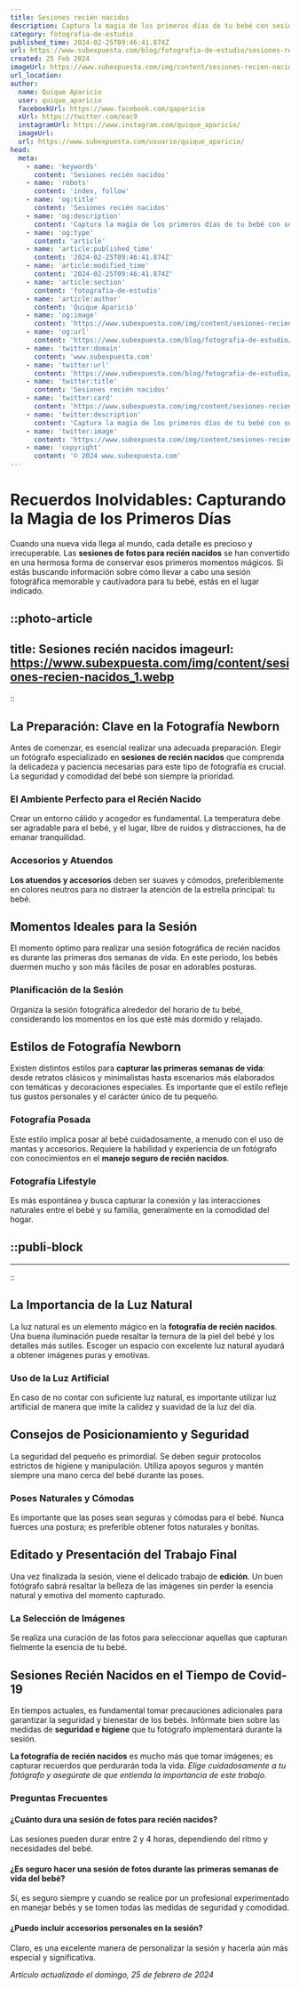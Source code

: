 ```yaml
---
title: Sesiones recién nacidos
description: Captura la magia de los primeros días de tu bebé con sesiones fotográficas de recién nacidos. Recuerdos tiernos y eternos.
category: fotografia-de-estudio
published_time: 2024-02-25T09:46:41.874Z
url: https://www.subexpuesta.com/blog/fotografia-de-estudio/sesiones-recien-nacidos
created: 25 Feb 2024
imageUrl: https://www.subexpuesta.com/img/content/sesiones-recien-nacidos_1.webp
url_location:
author:
  name: Quique Aparicio
  user: quique_aparicio
  facebookUrl: https://www.facebook.com/qaparicio
  xUrl: https://twitter.com/eac9
  instagramUrl: https://www.instagram.com/quique_aparicio/
  imageUrl: 
  url: https://www.subexpuesta.com/usuario/quique_aparicio/
head:
  meta:
    - name: 'keywords'
      content: 'Sesiones recién nacidos'
    - name: 'robots'
      content: 'index, follow'
    - name: 'og:title'
      content: 'Sesiones recién nacidos'
    - name: 'og:description'
      content: 'Captura la magia de los primeros días de tu bebé con sesiones fotográficas de recién nacidos. Recuerdos tiernos y eternos.'
    - name: 'og:type'
      content: 'article'
    - name: 'article:published_time'
      content: '2024-02-25T09:46:41.874Z'
    - name: 'article:modified_time'
      content: '2024-02-25T09:46:41.874Z'
    - name: 'article:section'
      content: 'fotografia-de-estudio'
    - name: 'article:author'
      content: 'Quique Aparicio'
    - name: 'og:image'
      content: 'https://www.subexpuesta.com/img/content/sesiones-recien-nacidos_1.webp'
    - name: 'og:url'
      content: 'https://www.subexpuesta.com/blog/fotografia-de-estudio/sesiones-recien-nacidos'
    - name: 'twitter:domain'
      content: 'www.subexpuesta.com'
    - name: 'twitter:url'
      content: 'https://www.subexpuesta.com/blog/fotografia-de-estudio/sesiones-recien-nacidos'
    - name: 'twitter:title'
      content: 'Sesiones recién nacidos'
    - name: 'twitter:card'
      content: 'https://www.subexpuesta.com/img/content/sesiones-recien-nacidos_1.webp'
    - name: 'twitter:description'
      content: 'Captura la magia de los primeros días de tu bebé con sesiones fotográficas de recién nacidos. Recuerdos tiernos y eternos.'
    - name: 'twitter:image'
      content: 'https://www.subexpuesta.com/img/content/sesiones-recien-nacidos_1.webp'
    - name: 'copyright'
      content: '© 2024 www.subexpuesta.com'
---
```

# Recuerdos Inolvidables: Capturando la Magia de los Primeros Días

Cuando una nueva vida llega al mundo, cada detalle es precioso y irrecuperable. Las **sesiones de fotos para recién nacidos** se han convertido en una hermosa forma de conservar esos primeros momentos mágicos. Si estás buscando información sobre cómo llevar a cabo una sesión fotográfica memorable y cautivadora para tu bebé, estás en el lugar indicado.


::photo-article
---
title: Sesiones recién nacidos
imageurl: https://www.subexpuesta.com/img/content/sesiones-recien-nacidos_1.webp
---
::


## La Preparación: Clave en la Fotografía Newborn

Antes de comenzar, es esencial realizar una adecuada preparación. Elegir un fotógrafo especializado en **sesiones de recién nacidos** que comprenda la delicadeza y paciencia necesarias para este tipo de fotografía es crucial. La seguridad y comodidad del bebé son siempre la prioridad.

### El Ambiente Perfecto para el Recién Nacido
Crear un entorno cálido y acogedor es fundamental. La temperatura debe ser agradable para el bebé, y el lugar, libre de ruidos y distracciones, ha de emanar tranquilidad.

### Accesorios y Atuendos
**Los atuendos y accesorios** deben ser suaves y cómodos, preferiblemente en colores neutros para no distraer la atención de la estrella principal: tu bebé.

## Momentos Ideales para la Sesión

El momento óptimo para realizar una sesión fotográfica de recién nacidos es durante las primeras dos semanas de vida. En este periodo, los bebés duermen mucho y son más fáciles de posar en adorables posturas.

### Planificación de la Sesión
Organiza la sesión fotográfica alrededor del horario de tu bebé, considerando los momentos en los que esté más dormido y relajado.

## Estilos de Fotografía Newborn

Existen distintos estilos para **capturar las primeras semanas de vida**: desde retratos clásicos y minimalistas hasta escenarios más elaborados con temáticas y decoraciones especiales. Es importante que el estilo refleje tus gustos personales y el carácter único de tu pequeño.

### Fotografía Posada
Este estilo implica posar al bebé cuidadosamente, a menudo con el uso de mantas y accesorios. Requiere la habilidad y experiencia de un fotógrafo con conocimientos en el **manejo seguro de recién nacidos**.

### Fotografía Lifestyle
Es más espontánea y busca capturar la conexión y las interacciones naturales entre el bebé y su familia, generalmente en la comodidad del hogar.


  ::publi-block
  ---
  ---
  ::
  
  
## La Importancia de la Luz Natural

La luz natural es un elemento mágico en la **fotografía de recién nacidos**. Una buena iluminación puede resaltar la ternura de la piel del bebé y los detalles más sutiles. Escoger un espacio con excelente luz natural ayudará a obtener imágenes puras y emotivas.

### Uso de la Luz Artificial
En caso de no contar con suficiente luz natural, es importante utilizar luz artificial de manera que imite la calidez y suavidad de la luz del día.

## Consejos de Posicionamiento y Seguridad

La seguridad del pequeño es primordial. Se deben seguir protocolos estrictos de higiene y manipulación. Utiliza apoyos seguros y mantén siempre una mano cerca del bebé durante las poses.

### Poses Naturales y Cómodas
Es importante que las poses sean seguras y cómodas para el bebé. Nunca fuerces una postura; es preferible obtener fotos naturales y bonitas.

## Editado y Presentación del Trabajo Final

Una vez finalizada la sesión, viene el delicado trabajo de **edición**. Un buen fotógrafo sabrá resaltar la belleza de las imágenes sin perder la esencia natural y emotiva del momento capturado.

### La Selección de Imágenes
Se realiza una curación de las fotos para seleccionar aquellas que capturan fielmente la esencia de tu bebé.

## Sesiones Recién Nacidos en el Tiempo de Covid-19

En tiempos actuales, es fundamental tomar precauciones adicionales para garantizar la seguridad y bienestar de los bebés. Infórmate bien sobre las medidas de **seguridad e higiene** que tu fotógrafo implementará durante la sesión.

**La fotografía de recién nacidos** es mucho más que tomar imágenes; es capturar recuerdos que perdurarán toda la vida. *Elige cuidadosamente a tu fotógrafo y asegúrate de que entienda la importancia de este trabajo.*

### Preguntas Frecuentes

#### ¿Cuánto dura una sesión de fotos para recién nacidos?
Las sesiones pueden durar entre 2 y 4 horas, dependiendo del ritmo y necesidades del bebé.

#### ¿Es seguro hacer una sesión de fotos durante las primeras semanas de vida del bebé?
Sí, es seguro siempre y cuando se realice por un profesional experimentado en manejar bebés y se tomen todas las medidas de seguridad y comodidad.

#### ¿Puedo incluir accesorios personales en la sesión?
Claro, es una excelente manera de personalizar la sesión y hacerla aún más especial y significativa.

_Artículo actualizado el domingo, 25 de febrero de 2024_